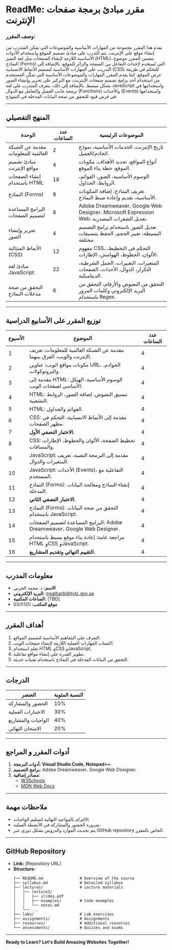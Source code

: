 # ReadMe: مقرر مبادئ برمجة صفحات الإنترنت
### وصف المقرر:
يقدم هذا المقرر مجموعة من المهارات الأساسية والموضوعات التي تمكن المتدرب من إنشاء موقع على الإنترنت. يتم التدرب على مبادئ تصميم الموقع واستخدام الأدوات الأساسية اللازمة لإنشاء الصفحات مثل لغة التميز (HTML). يتضمن المقرر موضوع النماذج (Forms) التي تُستخدم لإحداث التفاعل بين الصفحة والزائر للموقع، بالإضافة إلى التدريب على المهارات الأساسية لتصميم الأنماط الانسيابية (CSS) للتحكم في طريقة عرض الموقع. كما يقدم المقرر المهارات والموضوعات الأساسية التي تمكّن المستخدم من استخدام أحد برامج تصميم صفحات الإنترنت، مع التركيز على تحرير وإنشاء الصور بشكل مبسط. بالإضافة إلى ذلك، يتعرف المتدرب على لغة JavaScript واستخدامها في برمجة جانب العميل والتعامل مع الدوال (Functions) والأحداث (Events) واستخدامها في فرض قيود للتحقق من صحة البيانات المدخلة في النموذج.

---

## **المنهج التفصيلي**

| **الوحدة**                            | **عدد الساعات** | **الموضوعات الرئيسية**                                                                                           |
|---------------------------------------|----------------|---------------------------------------------------------------------------------------------------------------|
| مقدمة عن الشبكة العالمية للمعلومات   | 2              | تاريخ الإنترنت، الخدمات الأساسية، نموذج الخادم/العميل.                                                       |
| مبادئ تصميم مواقع الإنترنت           | 4              | أنواع المواقع، تحديد الأهداف، مكونات الموقع، خطة بناء الموقع.                                                |
| إنشاء الصفحات باستخدام HTML         | 18             | الوسوم الأساسية، الصور، القوائم، الروابط، الجداول.                                                           |
| النماذج (Forms)                      | 8              | تعريف النماذج، إضافة المكونات الأساسية، تقديم وإعادة ضبط النماذج.                                             |
| البرامج المساعدة لتصميم الصفحات      | 8              | Adobe Dreamweaver، Google Web Designer، Microsoft Expression Web، تعديل الشفرات المصدرية.                   |
| تحرير وإنشاء الصور                   | 4              | تعديل الصور باستخدام برامج التصميم البسيطة، تغيير الحجم، الحفظ بتنسيقات مختلفة.                                |
| الأنماط المتتالية (CSS)              | 12             | مفهوم CSS، التحكم في التخطيط، الألوان، الخطوط، الهوامش، الإطارات.                                            |
| مبادئ لغة JavaScript                 | 22             | المتغيرات، التعبيرات، الجمل الشرطية، التكرار، الدوال، الأحداث، الصفحات الديناميكية.                              |
| التحقق من صحة مدخلات النماذج         | 6              | التحقق من النصوص والأرقام، التحقق من البريد الإلكتروني وكلمات المرور باستخدام Regex.                          |

---
## توزيع المقرر على الأسابيع الدراسية

| **الأسبوع** | **الموضوع**                                                              | **عدد الساعات** |
| ----------- | ------------------------------------------------------------------------ | --------------- |
| 1           | مقدمة عن الشبكة العالمية للمعلومات: تعريف الإنترنت والويب، الفرق بينهما. | 4               |
| 2           | مكونات مواقع الويب: عناوين URL، الخوادم، والبروتوكولات.                  | 4               |
| 3           | مقدمة إلى HTML: الوسوم الأساسية، الهيكل الأساسي لصفحات الويب.            | 4               |
| 4           | HTML: تنسيق النصوص، إضافة الصور، الروابط التشعبية.                       | 4               |
| 5           | HTML: القوائم والجداول.                                                  | 4               |
| 6           | CSS: مقدمة إلى الأنماط الانسيابية، التحكم في مظهر الصفحات.               | 4               |
| 7           | **الاختبار النصفي الأول.**                                               | 4               |
| 8           | CSS: تخطيط الصفحة، الألوان والخطوط، الإطارات والمسافات.                  | 4               |
| 9           | JavaScript: مقدمة إلى البرمجة النصية، تعريف المتغيرات والدوال.           | 4               |
| 10          | JavaScript: الأحداث (Events)، التفاعلية مع المستخدم.                     | 4               |
| 11          | النماذج (Forms): إنشاء النماذج ومعالجة البيانات المدخلة.                 | 4               |
| 12          | **الاختبار النصفي الثاني.**                                              | 4               |
| 13          | النماذج (Forms): التحقق من صحة البيانات باستخدام JavaScript.             | 4               |
| 14          | البرامج المساعدة لتصميم الصفحات: Adobe Dreamweaver، Google Web Designer. | 4               |
| 15          | مراجعة عامة: إعادة بناء موقع بسيط باستخدام HTML وCSS وJavaScript.        | 4               |
| 16          | **التقييم النهائي وتقديم المشاريع.**                                     | 4               |
---

## **معلومات المدرب**

- **الاسم:** د. محمد الحربي
- **البريد الإلكتروني:** msalharbi@tvtc.gov.sa
- **الساعات المكتبية:** [TBD]
- **موقع المكتب:** 03/0120

---

## **أهداف المقرر**

1. التعرف على المفاهيم الأساسية لتصميم المواقع.
2. اكتساب المهارات العملية اللازمة لإنشاء صفحات الويب.
3. تعلم استخدام HTML وCSS وJavaScript.
4. تطوير القدرة على إنشاء مواقع تفاعلية.
5. التحقق من البيانات المدخلة في النماذج باستخدام تقنيات حديثة.

---

## **الدرجات**

| **العنصر**              | **النسبة المئوية** |
|-------------------------|-------------------|
| الحضور والمشاركة        | 10%              |
| الاختبارات العملية      | 30%              |
| الواجبات والمشاريع       | 40%              |
| الامتحان النهائي         | 20%              |

---

## **أدوات المقرر و المراجع**

1. **أدوات البرمجة: Visual Studio Code, Notepad++**.
2. **برامج التصميم:** Adobe Dreamweaver، Google Web Designer.
3. **مصادر إضافية:**
   - [W3Schools](https://www.w3schools.com)
   - [MDN Web Docs](https://developer.mozilla.org/en-US/)

---

## **ملاحظات مهمة**

- الالتزام بالمواعيد النهائية لتسليم الواجبات.
- ضرورة الحضور والمشاركة في الأنشطة العملية.
- يتم تحديث الموارد والدروس بشكل دوري عبر GitHub repository الخاص بالمقرر.

---

## **GitHub Repository**

- **Link:** [Repository URL]
- **Structure:**
  ```
  ├── README.md                # Overview of the course
  ├── syllabus.md              # Detailed syllabus
  ├── lectures/                # Lecture materials
  │   ├── lecture1/            
  │   │   ├── slides.pdf
  │   │   ├── examples/        # Code examples
  │   │   └── notes.md
  │   └── ...
  ├── labs/                    # Lab exercises
  ├── assignments/             # Assignments
  ├── resources/               # Additional resources
  └── assessments/             # Quizzes and exams
  ```

---

**Ready to Learn? Let's Build Amazing Websites Together!**

